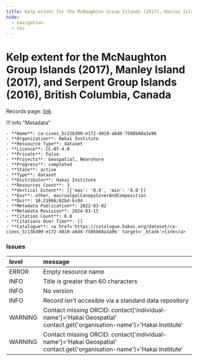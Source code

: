 ```yaml
---
title: Kelp extent for the McNaughton Group Islands (2017), Manley Island (2017), and Serpent Group Islands (2016), British Columbia, Canada
hide:
  - navigation
  - toc
---
```


# Kelp extent for the McNaughton Group Islands (2017), Manley Island (2017), and Serpent Group Islands (2016), British Columbia, Canada

Records page: <a href='https://catalogue.hakai.org/dataset/ca-cioos_5c13b300-e172-4010-a6d8-7586b68a3a96' target='_blank'>link</a>

<div id='map'></div>

!!! info "Metadata"
    
    - **Name**: ca-cioos_5c13b300-e172-4010-a6d8-7586b68a3a96 
    - **Organization**: Hakai Institute 
    - **Ressource Type**: dataset 
    - **Licence**: CC-BY-4.0 
    - **Private**: False 
    - **Projects**: Geospatial, Nearshore 
    - **Progress**: completed 
    - **State**: active 
    - **Type**: dataset 
    - **Distributor**: Hakai Institute 
    - **Resources Count**: 3 
    - **Vertical Extent**: [{'max': '0.0', 'min': '0.0'}] 
    - **Eov**: other, macroalgalCanopyCoverAndComposition 
    - **Doi**: 10.21966/82bd-ks94 
    - **Metadata Publication**: 2022-03-02 
    - **Metadata Revision**: 2024-03-15 
    - **Citation Count**: 0.0 
    - **Citations Over Time**: [] 
    - **Catalogue**: <a href='https://catalogue.hakai.org/dataset/ca-cioos_5c13b300-e172-4010-a6d8-7586b68a3a96' target='_blank'>link</a> 

### Issues

| level   | message                                                                                                                 |
|:--------|:------------------------------------------------------------------------------------------------------------------------|
| ERROR   | Empty resource name                                                                                                     |
| INFO    | Title is greater than 60 characters                                                                                     |
| INFO    | No version                                                                                                              |
| INFO    | Record isn't accesible via a standard data repository                                                                   |
| WARNING | Contact missing ORCID: contact['individual-name']='Hakai Geospatial' contact.get('organisation-name')='Hakai Institute' |
| WARNING | Contact missing ORCID: contact['individual-name']='Hakai Geospatial' contact.get('organisation-name')='Hakai Institute' |

<script>
   document.addEventListener("DOMContentLoaded", function() {
    var map = L.map('map').setView([51.505, -125.09], 5);
    L.tileLayer('https://tile.openstreetmap.org/{z}/{x}/{y}.png', {
        maxZoom: 19,
        attribution: '&copy; <a href="http://www.openstreetmap.org/copyright">OpenStreetMap</a>'
    }).addTo(map);
    var geojsonFeature = {
        "type": "Feature",
        "properties": {
            "name" : "Kelp extent for the McNaughton Group Islands (2017), Manley Island (2017), and Serpent Group Islands (2016), British Columbia, Canada"
        },
        "geometry": {'type': 'Polygon', 'coordinates': [[[-128.30122253, 51.7689035], [-128.05512885, 51.7689035], [-128.05512885, 51.98187882], [-128.30122253, 51.98187882], [-128.30122253, 51.7689035]]]}
    }
    L.geoJSON(geojsonFeature).addTo(map);
   })
</script>